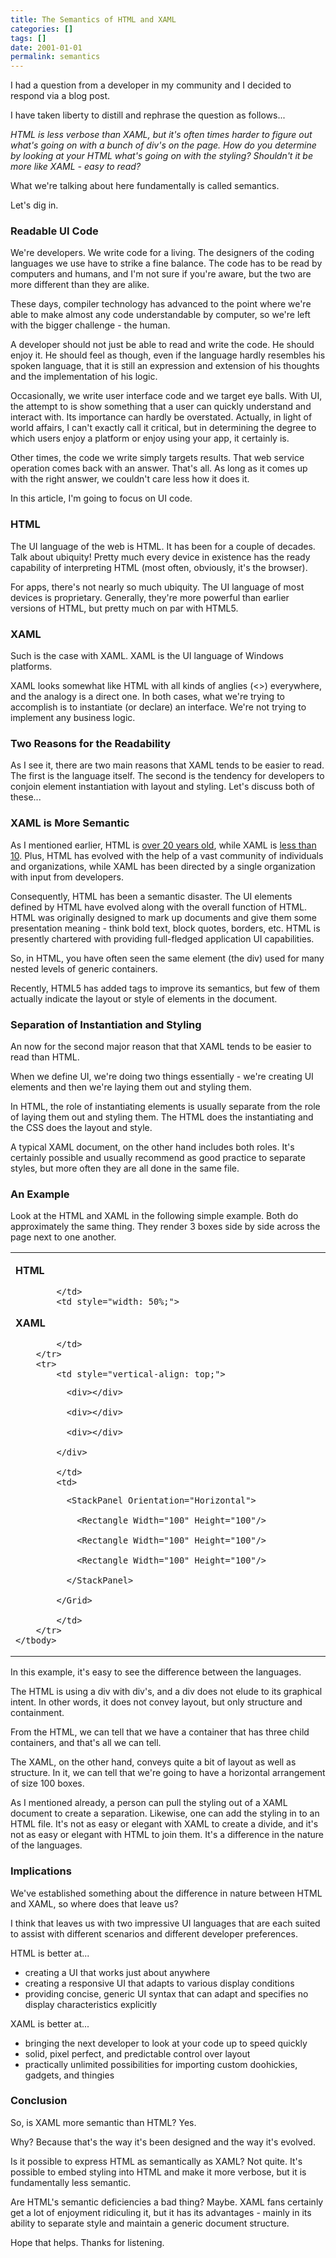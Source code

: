 ```yaml
---
title: The Semantics of HTML and XAML
categories: []
tags: []
date: 2001-01-01
permalink: semantics
---
```


I had a question from a developer in my community and I decided to respond via a blog post.

I have taken liberty to distill and rephrase the question as follows...
<!-- more -->

_HTML is less verbose than XAML, but it's often times harder to figure out what's going on with a bunch of div's on the page. How do you determine by looking at your HTML what's going on with the styling? Shouldn't it be more like XAML - easy to read?_

What we're talking about here fundamentally is called semantics.

Let's dig in.

### Readable UI Code

We're developers. We write code for a living. The designers of the coding languages we use have to strike a fine balance. The code has to be read by computers and humans, and I'm not sure if you're aware, but the two are more different than they are alike.

These days, compiler technology has advanced to the point where we're able to make almost any code understandable by computer, so we're left with the bigger challenge - the human.

A developer should not just be able to read and write the code. He should enjoy it. He should feel as though, even if the language hardly resembles his spoken language, that it is still an expression and extension of his thoughts and the implementation of his logic.

Occasionally, we write user interface code and we target eye balls. With UI, the attempt to is show something that a user can quickly understand and interact with. Its importance can hardly be overstated. Actually, in light of world affairs, I can't exactly call it critical, but in determining the degree to which users enjoy a platform or enjoy using your app, it certainly is.

Other times, the code we write simply targets results. That web service operation comes back with an answer. That's all. As long as it comes up with the right answer, we couldn't care less how it does it.

In this article, I'm going to focus on UI code.

### HTML

The UI language of the web is HTML. It has been for a couple of decades. Talk about ubiquity! Pretty much every device in existence has the ready capability of interpreting HTML (most often, obviously, it's the browser).

For apps, there's not nearly so much ubiquity. The UI language of most devices is proprietary. Generally, they're more powerful than earlier versions of HTML, but pretty much on par with HTML5.

### XAML

Such is the case with XAML. XAML is the UI language of Windows platforms.

XAML looks somewhat like HTML with all kinds of anglies (<>) everywhere, and the analogy is a direct one. In both cases, what we're trying to accomplish is to instantiate (or declare) an interface. We're not trying to implement any business logic.

### Two Reasons for the Readability

As I see it, there are two main reasons that XAML tends to be easier to read. The first is the language itself. The second is the tendency for developers to conjoin element instantiation with layout and styling. Let's discuss both of these...

### XAML is More Semantic

As I mentioned earlier, HTML is [over 20 years old](http://en.wikipedia.org/wiki/HTML), while XAML is [less than 10](http://en.wikipedia.org/wiki/Windows_Presentation_Foundation). Plus, HTML has evolved with the help of a vast community of individuals and organizations, while XAML has been directed by a single organization with input from developers.

Consequently, HTML has been a semantic disaster. The UI elements defined by HTML have evolved along with the overall function of HTML. HTML was originally designed to mark up documents and give them some presentation meaning - think bold text, block quotes, borders, etc. HTML is presently chartered with providing full-fledged application UI capabilities.

So, in HTML, you have often seen the same element (the div) used for many nested levels of generic containers.

Recently, HTML5 has added tags to improve its semantics, but few of them actually indicate the layout or style of elements in the document.

### Separation of Instantiation and Styling

An now for the second major reason that that XAML tends to be easier to read than HTML.

When we define UI, we're doing two things essentially - we're creating UI elements and then we're laying them out and styling them.

In HTML, the role of instantiating elements is usually separate from the role of laying them out and styling them. The HTML does the instantiating and the CSS does the layout and style.

A typical XAML document, on the other hand includes both roles. It's certainly possible and usually recommend as good practice to separate styles, but more often they are all done in the same file.

### An Example

Look at the HTML and XAML in the following simple example. Both do approximately the same thing. They render 3 boxes side by side across the page next to one another. 

<div>
<table border="0" cellpadding="0" cellspacing="0">
	<tbody>
		<tr>
			<td style="width: 50%;">

**HTML**

			</td>
			<td style="width: 50%;">

**XAML**

			</td>
		</tr>
		<tr>
			<td style="vertical-align: top;">

<div>

			  <div></div>

			  <div></div>

			  <div></div>

			</div>

			</td>
			<td>

<Grid>

			  <StackPanel Orientation="Horizontal">

			    <Rectangle Width="100" Height="100"/>

			    <Rectangle Width="100" Height="100"/>

			    <Rectangle Width="100" Height="100"/>

			  </StackPanel>

			</Grid>

			</td>
		</tr>
	</tbody>
</table>
</div>

In this example, it's easy to see the difference between the languages.

The HTML is using a div with div's, and a div does not elude to its graphical intent. In other words, it does not convey layout, but only structure and containment.

From the HTML, we can tell that we have a container that has three child containers, and that's all we can tell.

The XAML, on the other hand, conveys quite a bit of layout as well as structure. In it, we can tell that we're going to have a horizontal arrangement of size 100 boxes.

As I mentioned already, a person can pull the styling out of a XAML document to create a separation. Likewise, one can add the styling in to an HTML file. It's not as easy or elegant with XAML to create a divide, and it's not as easy or elegant with HTML to join them. It's a difference in the nature of the languages.

### Implications

We've established something about the difference in nature between HTML and XAML, so where does that leave us?

I think that leaves us with two impressive UI languages that are each suited to assist with different scenarios and different developer preferences.

HTML is better at...

*   creating a UI that works just about anywhere
*   creating a responsive UI that adapts to various display conditions
*   providing concise, generic UI syntax that can adapt and specifies no display characteristics explicitly

XAML is better at...

*   bringing the next developer to look at your code up to speed quickly
*   solid, pixel perfect, and predictable control over layout
*   practically unlimited possibilities for importing custom doohickies, gadgets, and thingies

### Conclusion

So, is XAML more semantic than HTML? Yes.

Why? Because that's the way it's been designed and the way it's evolved.

Is it possible to express HTML as semantically as XAML? Not quite. It's possible to embed styling into HTML and make it more verbose, but it is fundamentally less semantic.

Are HTML's semantic deficiencies a bad thing? Maybe. XAML fans certainly get a lot of enjoyment ridiculing it, but it has its advantages - mainly in its ability to separate style and maintain a generic document structure.

Hope that helps. Thanks for listening.